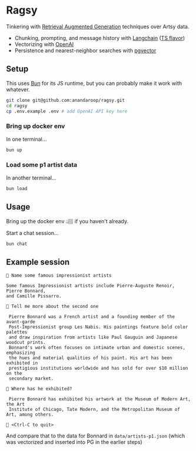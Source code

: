 # Ragsy

Tinkering with [Retrieval Augmented Generation](https://www.promptingguide.ai/techniques/rag) techniques over Artsy data.

- Chunking, prompting, and message history with [Langchain](https://www.langchain.com) ([TS flavor](https://js.langchain.com))
- Vectorizing with [OpenAI](https://platform.openai.com/docs/guides/embeddings)
- Persistence and nearest-neighbor searches with [pgvector](https://github.com/pgvector/pgvector)

## Setup

This uses [Bun](https://bun.sh) for its JS runtime, but you can probably make it work with whatever.

```sh
git clone git@github.com:anandaroop/ragsy.git
cd ragsy
cp .env.example .env # add OpenAI API key here
```

### Bring up docker env

In one terminal…

```sh
bun up
```

### Load some p1 artist data

In another terminal…

```sh
bun load
```

## Usage

Bring up the docker env 👆🏽 if you haven't already.

Start a chat session…

```sh
bun chat
```

## Example session

```
🎨 Name some famous impressionist artists

Some famous Impressionist artists include Pierre-Auguste Renoir, Pierre Bonnard,
and Camille Pissarro.

🎨 Tell me more about the second one

 Pierre Bonnard was a French artist and a founding member of the avant-garde
 Post-Impressionist group Les Nabis. His paintings feature bold color palettes
 and draw inspiration from artists like Paul Gauguin and Japanese woodcut prints.
 Bonnard's work often focuses on intimate urban and domestic scenes, emphasizing
 the hues and material qualities of his paint. His art has been exhibited in
 prestigious institutions worldwide and has sold for over $10 million on the
 secondary market.

🎨 Where has he exhibited?

 Pierre Bonnard has exhibited his artwork at the Museum of Modern Art, the Art
 Institute of Chicago, Tate Modern, and the Metropolitan Museum of Art, among others.

🎨 <Ctrl-C to quit>
```

And compare that to the data for Bonnard in `data/artists-p1.json` (which was
vectorized and inserted into PG in the earlier steps)